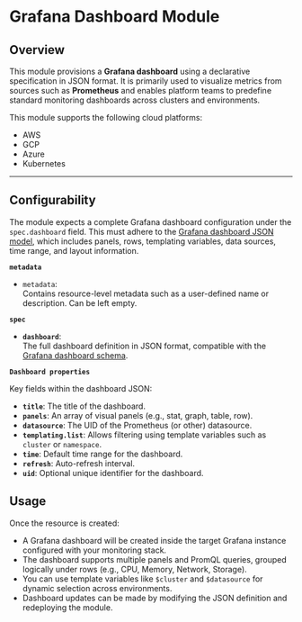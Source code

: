 # Grafana Dashboard Module

## Overview

This module provisions a **Grafana dashboard** using a declarative specification in JSON format. It is primarily used to visualize metrics from sources such as **Prometheus** and enables platform teams to predefine standard monitoring dashboards across clusters and environments.

This module supports the following cloud platforms:
- AWS
- GCP
- Azure
- Kubernetes

---

## Configurability

The module expects a complete Grafana dashboard configuration under the `spec.dashboard` field. This must adhere to the [Grafana dashboard JSON model](https://grafana.com/docs/grafana/latest/dashboards/json-model/), which includes panels, rows, templating variables, data sources, time range, and layout information.

**`metadata`**

- `metadata`:  
  Contains resource-level metadata such as a user-defined name or description. Can be left empty.

**`spec`**

- **`dashboard`**:  
  The full dashboard definition in JSON format, compatible with the [Grafana dashboard schema](https://grafana.com/docs/grafana/latest/dashboards/json-model/).

**`Dashboard properties`**

Key fields within the dashboard JSON:
- **`title`**: The title of the dashboard.
- **`panels`**: An array of visual panels (e.g., stat, graph, table, row).
- **`datasource`**: The UID of the Prometheus (or other) datasource.
- **`templating.list`**: Allows filtering using template variables such as `cluster` or `namespace`.
- **`time`**: Default time range for the dashboard.
- **`refresh`**: Auto-refresh interval.
- **`uid`**: Optional unique identifier for the dashboard.

## Usage

Once the resource is created:

- A Grafana dashboard will be created inside the target Grafana instance configured with your monitoring stack.
- The dashboard supports multiple panels and PromQL queries, grouped logically under rows (e.g., CPU, Memory, Network, Storage).
- You can use template variables like `$cluster` and `$datasource` for dynamic selection across environments.
- Dashboard updates can be made by modifying the JSON definition and redeploying the module.